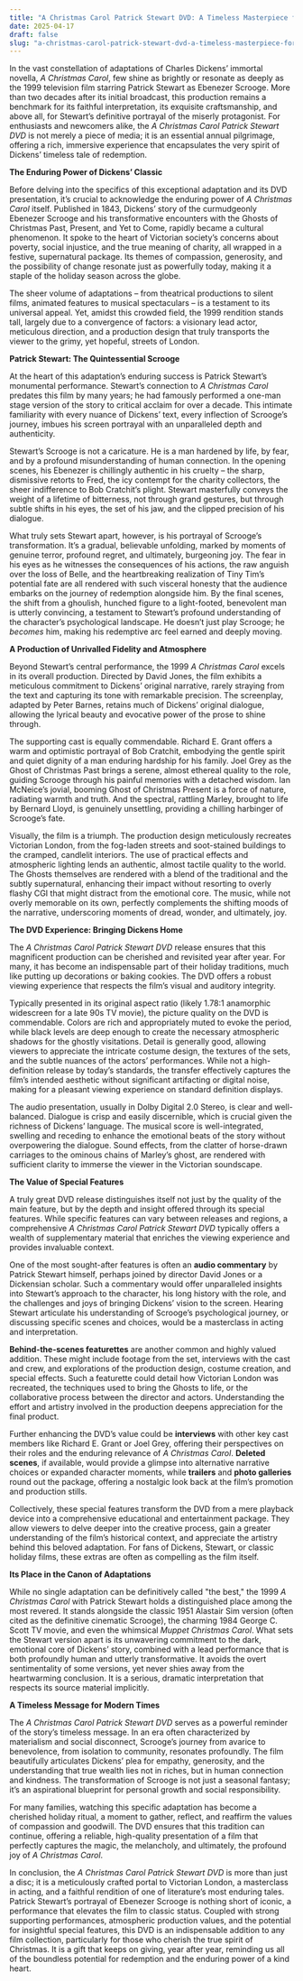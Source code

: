 ```yaml
---
title: "A Christmas Carol Patrick Stewart DVD: A Timeless Masterpiece for the Ages"
date: 2025-04-17
draft: false
slug: "a-christmas-carol-patrick-stewart-dvd-a-timeless-masterpiece-for-the-ages" 
---
```


In the vast constellation of adaptations of Charles Dickens’ immortal novella, *A Christmas Carol*, few shine as brightly or resonate as deeply as the 1999 television film starring Patrick Stewart as Ebenezer Scrooge. More than two decades after its initial broadcast, this production remains a benchmark for its faithful interpretation, its exquisite craftsmanship, and above all, for Stewart’s definitive portrayal of the miserly protagonist. For enthusiasts and newcomers alike, the *A Christmas Carol Patrick Stewart DVD* is not merely a piece of media; it is an essential annual pilgrimage, offering a rich, immersive experience that encapsulates the very spirit of Dickens’ timeless tale of redemption.

**The Enduring Power of Dickens’ Classic**

Before delving into the specifics of this exceptional adaptation and its DVD presentation, it’s crucial to acknowledge the enduring power of *A Christmas Carol* itself. Published in 1843, Dickens’ story of the curmudgeonly Ebenezer Scrooge and his transformative encounters with the Ghosts of Christmas Past, Present, and Yet to Come, rapidly became a cultural phenomenon. It spoke to the heart of Victorian society’s concerns about poverty, social injustice, and the true meaning of charity, all wrapped in a festive, supernatural package. Its themes of compassion, generosity, and the possibility of change resonate just as powerfully today, making it a staple of the holiday season across the globe.

The sheer volume of adaptations – from theatrical productions to silent films, animated features to musical spectaculars – is a testament to its universal appeal. Yet, amidst this crowded field, the 1999 rendition stands tall, largely due to a convergence of factors: a visionary lead actor, meticulous direction, and a production design that truly transports the viewer to the grimy, yet hopeful, streets of London.

**Patrick Stewart: The Quintessential Scrooge**

At the heart of this adaptation’s enduring success is Patrick Stewart’s monumental performance. Stewart’s connection to *A Christmas Carol* predates this film by many years; he had famously performed a one-man stage version of the story to critical acclaim for over a decade. This intimate familiarity with every nuance of Dickens’ text, every inflection of Scrooge’s journey, imbues his screen portrayal with an unparalleled depth and authenticity.

Stewart’s Scrooge is not a caricature. He is a man hardened by life, by fear, and by a profound misunderstanding of human connection. In the opening scenes, his Ebenezer is chillingly authentic in his cruelty – the sharp, dismissive retorts to Fred, the icy contempt for the charity collectors, the sheer indifference to Bob Cratchit’s plight. Stewart masterfully conveys the weight of a lifetime of bitterness, not through grand gestures, but through subtle shifts in his eyes, the set of his jaw, and the clipped precision of his dialogue.

What truly sets Stewart apart, however, is his portrayal of Scrooge’s transformation. It’s a gradual, believable unfolding, marked by moments of genuine terror, profound regret, and ultimately, burgeoning joy. The fear in his eyes as he witnesses the consequences of his actions, the raw anguish over the loss of Belle, and the heartbreaking realization of Tiny Tim’s potential fate are all rendered with such visceral honesty that the audience embarks on the journey of redemption alongside him. By the final scenes, the shift from a ghoulish, hunched figure to a light-footed, benevolent man is utterly convincing, a testament to Stewart’s profound understanding of the character’s psychological landscape. He doesn’t just play Scrooge; he *becomes* him, making his redemptive arc feel earned and deeply moving.

**A Production of Unrivalled Fidelity and Atmosphere**

Beyond Stewart’s central performance, the 1999 *A Christmas Carol* excels in its overall production. Directed by David Jones, the film exhibits a meticulous commitment to Dickens’ original narrative, rarely straying from the text and capturing its tone with remarkable precision. The screenplay, adapted by Peter Barnes, retains much of Dickens’ original dialogue, allowing the lyrical beauty and evocative power of the prose to shine through.

The supporting cast is equally commendable. Richard E. Grant offers a warm and optimistic portrayal of Bob Cratchit, embodying the gentle spirit and quiet dignity of a man enduring hardship for his family. Joel Grey as the Ghost of Christmas Past brings a serene, almost ethereal quality to the role, guiding Scrooge through his painful memories with a detached wisdom. Ian McNeice’s jovial, booming Ghost of Christmas Present is a force of nature, radiating warmth and truth. And the spectral, rattling Marley, brought to life by Bernard Lloyd, is genuinely unsettling, providing a chilling harbinger of Scrooge’s fate.

Visually, the film is a triumph. The production design meticulously recreates Victorian London, from the fog-laden streets and soot-stained buildings to the cramped, candlelit interiors. The use of practical effects and atmospheric lighting lends an authentic, almost tactile quality to the world. The Ghosts themselves are rendered with a blend of the traditional and the subtly supernatural, enhancing their impact without resorting to overly flashy CGI that might distract from the emotional core. The music, while not overly memorable on its own, perfectly complements the shifting moods of the narrative, underscoring moments of dread, wonder, and ultimately, joy.

**The DVD Experience: Bringing Dickens Home**

The *A Christmas Carol Patrick Stewart DVD* release ensures that this magnificent production can be cherished and revisited year after year. For many, it has become an indispensable part of their holiday traditions, much like putting up decorations or baking cookies. The DVD offers a robust viewing experience that respects the film’s visual and auditory integrity.

Typically presented in its original aspect ratio (likely 1.78:1 anamorphic widescreen for a late 90s TV movie), the picture quality on the DVD is commendable. Colors are rich and appropriately muted to evoke the period, while black levels are deep enough to create the necessary atmospheric shadows for the ghostly visitations. Detail is generally good, allowing viewers to appreciate the intricate costume design, the textures of the sets, and the subtle nuances of the actors’ performances. While not a high-definition release by today’s standards, the transfer effectively captures the film’s intended aesthetic without significant artifacting or digital noise, making for a pleasant viewing experience on standard definition displays.

The audio presentation, usually in Dolby Digital 2.0 Stereo, is clear and well-balanced. Dialogue is crisp and easily discernible, which is crucial given the richness of Dickens’ language. The musical score is well-integrated, swelling and receding to enhance the emotional beats of the story without overpowering the dialogue. Sound effects, from the clatter of horse-drawn carriages to the ominous chains of Marley’s ghost, are rendered with sufficient clarity to immerse the viewer in the Victorian soundscape.

**The Value of Special Features**

A truly great DVD release distinguishes itself not just by the quality of the main feature, but by the depth and insight offered through its special features. While specific features can vary between releases and regions, a comprehensive *A Christmas Carol Patrick Stewart DVD* typically offers a wealth of supplementary material that enriches the viewing experience and provides invaluable context.

One of the most sought-after features is often an **audio commentary** by Patrick Stewart himself, perhaps joined by director David Jones or a Dickensian scholar. Such a commentary would offer unparalleled insights into Stewart’s approach to the character, his long history with the role, and the challenges and joys of bringing Dickens’ vision to the screen. Hearing Stewart articulate his understanding of Scrooge’s psychological journey, or discussing specific scenes and choices, would be a masterclass in acting and interpretation.

**Behind-the-scenes featurettes** are another common and highly valued addition. These might include footage from the set, interviews with the cast and crew, and explorations of the production design, costume creation, and special effects. Such a featurette could detail how Victorian London was recreated, the techniques used to bring the Ghosts to life, or the collaborative process between the director and actors. Understanding the effort and artistry involved in the production deepens appreciation for the final product.

Further enhancing the DVD’s value could be **interviews** with other key cast members like Richard E. Grant or Joel Grey, offering their perspectives on their roles and the enduring relevance of *A Christmas Carol*. **Deleted scenes**, if available, would provide a glimpse into alternative narrative choices or expanded character moments, while **trailers** and **photo galleries** round out the package, offering a nostalgic look back at the film’s promotion and production stills.

Collectively, these special features transform the DVD from a mere playback device into a comprehensive educational and entertainment package. They allow viewers to delve deeper into the creative process, gain a greater understanding of the film’s historical context, and appreciate the artistry behind this beloved adaptation. For fans of Dickens, Stewart, or classic holiday films, these extras are often as compelling as the film itself.

**Its Place in the Canon of Adaptations**

While no single adaptation can be definitively called "the best," the 1999 *A Christmas Carol* with Patrick Stewart holds a distinguished place among the most revered. It stands alongside the classic 1951 Alastair Sim version (often cited as the definitive cinematic Scrooge), the charming 1984 George C. Scott TV movie, and even the whimsical *Muppet Christmas Carol*. What sets the Stewart version apart is its unwavering commitment to the dark, emotional core of Dickens’ story, combined with a lead performance that is both profoundly human and utterly transformative. It avoids the overt sentimentality of some versions, yet never shies away from the heartwarming conclusion. It is a serious, dramatic interpretation that respects its source material implicitly.

**A Timeless Message for Modern Times**

The *A Christmas Carol Patrick Stewart DVD* serves as a powerful reminder of the story’s timeless message. In an era often characterized by materialism and social disconnect, Scrooge’s journey from avarice to benevolence, from isolation to community, resonates profoundly. The film beautifully articulates Dickens’ plea for empathy, generosity, and the understanding that true wealth lies not in riches, but in human connection and kindness. The transformation of Scrooge is not just a seasonal fantasy; it’s an aspirational blueprint for personal growth and social responsibility.

For many families, watching this specific adaptation has become a cherished holiday ritual, a moment to gather, reflect, and reaffirm the values of compassion and goodwill. The DVD ensures that this tradition can continue, offering a reliable, high-quality presentation of a film that perfectly captures the magic, the melancholy, and ultimately, the profound joy of *A Christmas Carol*.

In conclusion, the *A Christmas Carol Patrick Stewart DVD* is more than just a disc; it is a meticulously crafted portal to Victorian London, a masterclass in acting, and a faithful rendition of one of literature’s most enduring tales. Patrick Stewart’s portrayal of Ebenezer Scrooge is nothing short of iconic, a performance that elevates the film to classic status. Coupled with strong supporting performances, atmospheric production values, and the potential for insightful special features, this DVD is an indispensable addition to any film collection, particularly for those who cherish the true spirit of Christmas. It is a gift that keeps on giving, year after year, reminding us all of the boundless potential for redemption and the enduring power of a kind heart.